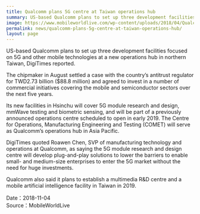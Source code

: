 ```yaml
---
title: Qualcomm plans 5G centre at Taiwan operations hub
summary: US-based Qualcomm plans to set up three development facilities focused on 5G and other mobile technologies at a new operations hub in northern Taiwan
image: https://www.mobileworldlive.com/wp-content/uploads/2018/04/Qualcomm_5G_MWC18-e1541403211280.jpg
permalink: news/qualcomm-plans-5g-centre-at-taiwan-operations-hub/
layout: page
---
```

US-based Qualcomm plans to set up three development facilities focused on 5G and other mobile technologies at a new operations hub in northern Taiwan, DigiTimes reported.

The chipmaker in August settled a case with the country’s antitrust regulator for TWD2.73 billion ($88.8 million) and agreed to invest in a number of commercial initiatives covering the mobile and semiconductor sectors over the next five years.

Its new facilities in Hsinchu will cover 5G module research and design, mmWave testing and biometric sensing, and will be part of a previously announced operations centre scheduled to open in early 2019. The Centre for Operations, Manufacturing Engineering and Testing (COMET) will serve as Qualcomm’s operations hub in Asia Pacific.

DigiTimes quoted Roawen Chen, SVP of manufacturing technology and operations at Qualcomm, as saying the 5G module research and design centre will develop plug-and-play solutions to lower the barriers to enable small- and medium-size enterprises to enter the 5G market without the need for huge investments.

Qualcomm also said it plans to establish a multimedia R&D centre and a mobile artificial intelligence facility in Taiwan in 2019.

Date：2018-11-04
<br/>
Source：MobileWorldLive
